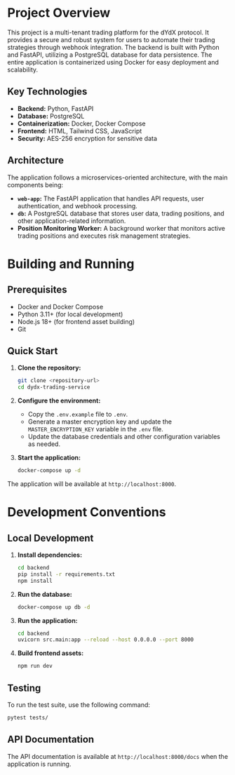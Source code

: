 # Project Overview

This project is a multi-tenant trading platform for the dYdX protocol. It provides a secure and robust system for users to automate their trading strategies through webhook integration. The backend is built with Python and FastAPI, utilizing a PostgreSQL database for data persistence. The entire application is containerized using Docker for easy deployment and scalability.

## Key Technologies

*   **Backend:** Python, FastAPI
*   **Database:** PostgreSQL
*   **Containerization:** Docker, Docker Compose
*   **Frontend:** HTML, Tailwind CSS, JavaScript
*   **Security:** AES-256 encryption for sensitive data

## Architecture

The application follows a microservices-oriented architecture, with the main components being:

*   **`web-app`:** The FastAPI application that handles API requests, user authentication, and webhook processing.
*   **`db`:** A PostgreSQL database that stores user data, trading positions, and other application-related information.
*   **Position Monitoring Worker:** A background worker that monitors active trading positions and executes risk management strategies.

# Building and Running

## Prerequisites

*   Docker and Docker Compose
*   Python 3.11+ (for local development)
*   Node.js 18+ (for frontend asset building)
*   Git

## Quick Start

1.  **Clone the repository:**
    ```bash
    git clone <repository-url>
    cd dydx-trading-service
    ```

2.  **Configure the environment:**
    *   Copy the `.env.example` file to `.env`.
    *   Generate a master encryption key and update the `MASTER_ENCRYPTION_KEY` variable in the `.env` file.
    *   Update the database credentials and other configuration variables as needed.

3.  **Start the application:**
    ```bash
    docker-compose up -d
    ```

The application will be available at `http://localhost:8000`.

# Development Conventions

## Local Development

1.  **Install dependencies:**
    ```bash
    cd backend
    pip install -r requirements.txt
    npm install
    ```

2.  **Run the database:**
    ```bash
    docker-compose up db -d
    ```

3.  **Run the application:**
    ```bash
    cd backend
    uvicorn src.main:app --reload --host 0.0.0.0 --port 8000
    ```

4.  **Build frontend assets:**
    ```bash
    npm run dev
    ```

## Testing

To run the test suite, use the following command:

```bash
pytest tests/
```

## API Documentation

The API documentation is available at `http://localhost:8000/docs` when the application is running.
